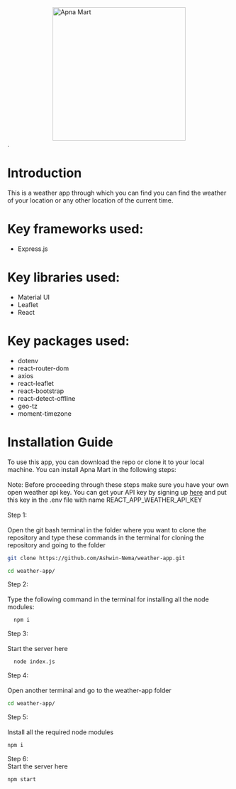 <div style="display:flex; justify-content:center"><img src="https://res.cloudinary.com/ash006/image/upload/v1633761063/weather_icon_sef7ch.png" height="300" alt="Apna Mart" /></div>.

# Introduction

This is a weather app through which you can find you can find the weather of your location or any other location of the current time.

# Key frameworks used:
<ul> 
   <li>Express.js </li>
</ul>

# Key libraries used:
<ul>
 <li> Material UI </li>
 <li> Leaflet</li>
 <li>React </li>

</ul>

# Key packages used:
<ul>
<li> dotenv</li>
<li>react-router-dom </li>
<li>axios </li>
<li>react-leaflet </li>
<li> react-bootstrap</li>
<li> react-detect-offline</li>
<li>geo-tz</li>
<li> moment-timezone</li>

</ul>

# Installation Guide
To use this app, you can download the repo or clone it to your local machine. You can install Apna Mart in the following steps:\
\
Note: Before proceeding through these steps make sure you have your own open weather api key. You can get your API key by signing up [here](https://openweathermap.org/) and put this key in the .env file with name REACT_APP_WEATHER_API_KEY\
\
Step 1:\
\
Open the git bash terminal in the folder where you want to clone the repository and type these commands in the terminal for cloning the repository and going to the folder

```bash
git clone https://github.com/Ashwin-Nema/weather-app.git
```

```bash
cd weather-app/
```

Step 2:\
\
Type the following command in the terminal for installing all the node modules:
```bash
  npm i
```

Step 3:\
\
Start the server here 
```bash
  node index.js
```

Step 4:\
\
Open another terminal and go to the weather-app folder
```bash
cd weather-app/
```

Step 5:\
\
Install all the required node modules
```bash
npm i
```

Step 6:\
Start the server here
```bash
npm start
```
